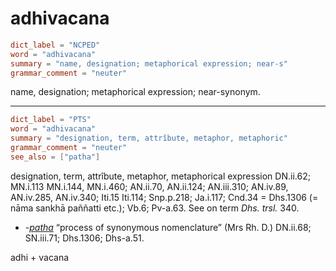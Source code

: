 # adhivacana

``` toml
dict_label = "NCPED"
word = "adhivacana"
summary = "name, designation; metaphorical expression; near-s"
grammar_comment = "neuter"
```

name, designation; metaphorical expression; near\-synonym.

--------------------

``` toml
dict_label = "PTS"
word = "adhivacana"
summary = "designation, term, attrîbute, metaphor, metaphoric"
grammar_comment = "neuter"
see_also = ["patha"]
```

designation, term, attrîbute, metaphor, metaphorical expression DN.ii.62; MN.i.113 MN.i.144, MN.i.460; AN.ii.70, AN.ii.124; AN.iii.310; AN.iv.89, AN.iv.285, AN.iv.340; Iti.15 Iti.114; Snp.p.218; Ja.i.117; Cnd.34 = Dhs.1306 (= nāma sankhā paññatti etc.); Vb.6; Pv\-a.63. See on term *Dhs. trsl.* 340.

* *\-[patha](patha.md)* “process of synonymous nomenclature” (Mrs Rh. D.) DN.ii.68; SN.iii.71; Dhs.1306; Dhs\-a.51.

adhi \+ vacana

